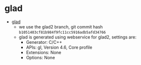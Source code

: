 # glad

* [glad](https://github.com/Dav1dde/glad)
  * we use the glad2 branch, git commit hash `b1051403cf81b984f9fc11cc5916adb5afd34766`
  * glad is generated using webservice for glad2, settings are:
    * Generator: C/C++
    * APIs: gl, Version 4.6, Core profile
    * Extensions: None
    * Options: None
